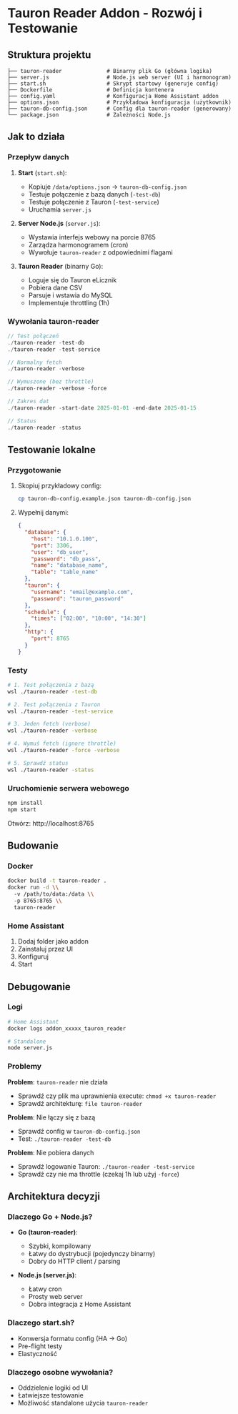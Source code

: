 # Tauron Reader Addon - Rozwój i Testowanie

## Struktura projektu

```
├── tauron-reader              # Binarny plik Go (główna logika)
├── server.js                  # Node.js web server (UI i harmonogram)
├── start.sh                   # Skrypt startowy (generuje config)
├── Dockerfile                 # Definicja kontenera
├── config.yaml                # Konfiguracja Home Assistant addon
├── options.json               # Przykładowa konfiguracja (użytkownik)
├── tauron-db-config.json      # Config dla tauron-reader (generowany)
└── package.json               # Zależności Node.js
```

## Jak to działa

### Przepływ danych

1. **Start** (`start.sh`):
   - Kopiuje `/data/options.json` → `tauron-db-config.json`
   - Testuje połączenie z bazą danych (`-test-db`)
   - Testuje połączenie z Tauron (`-test-service`)
   - Uruchamia `server.js`

2. **Server Node.js** (`server.js`):
   - Wystawia interfejs webowy na porcie 8765
   - Zarządza harmonogramem (cron)
   - Wywołuje `tauron-reader` z odpowiednimi flagami

3. **Tauron Reader** (binarny Go):
   - Loguje się do Tauron eLicznik
   - Pobiera dane CSV
   - Parsuje i wstawia do MySQL
   - Implementuje throttling (1h)

### Wywołania tauron-reader

```javascript
// Test połączeń
./tauron-reader -test-db
./tauron-reader -test-service

// Normalny fetch
./tauron-reader -verbose

// Wymuszone (bez throttle)
./tauron-reader -verbose -force

// Zakres dat
./tauron-reader -start-date 2025-01-01 -end-date 2025-01-15

// Status
./tauron-reader -status
```

## Testowanie lokalne

### Przygotowanie

1. Skopiuj przykładowy config:
   ```bash
   cp tauron-db-config.example.json tauron-db-config.json
   ```

2. Wypełnij danymi:
   ```json
   {
     "database": {
       "host": "10.1.0.100",
       "port": 3306,
       "user": "db_user",
       "password": "db_pass",
       "name": "database_name",
       "table": "table_name"
     },
     "tauron": {
       "username": "email@example.com",
       "password": "tauron_password"
     },
     "schedule": {
       "times": ["02:00", "10:00", "14:30"]
     },
     "http": {
       "port": 8765
     }
   }
   ```

### Testy

```bash
# 1. Test połączenia z bazą
wsl ./tauron-reader -test-db

# 2. Test połączenia z Tauron
wsl ./tauron-reader -test-service

# 3. Jeden fetch (verbose)
wsl ./tauron-reader -verbose

# 4. Wymuś fetch (ignore throttle)
wsl ./tauron-reader -force -verbose

# 5. Sprawdź status
wsl ./tauron-reader -status
```

### Uruchomienie serwera webowego

```bash
npm install
npm start
```

Otwórz: http://localhost:8765

## Budowanie

### Docker

```bash
docker build -t tauron-reader .
docker run -d \\
  -v /path/to/data:/data \\
  -p 8765:8765 \\
  tauron-reader
```

### Home Assistant

1. Dodaj folder jako addon
2. Zainstaluj przez UI
3. Konfiguruj
4. Start

## Debugowanie

### Logi

```bash
# Home Assistant
docker logs addon_xxxxx_tauron_reader

# Standalone
node server.js
```

### Problemy

**Problem**: `tauron-reader` nie działa
- Sprawdź czy plik ma uprawnienia execute: `chmod +x tauron-reader`
- Sprawdź architekturę: `file tauron-reader`

**Problem**: Nie łączy się z bazą
- Sprawdź config w `tauron-db-config.json`
- Test: `./tauron-reader -test-db`

**Problem**: Nie pobiera danych
- Sprawdź logowanie Tauron: `./tauron-reader -test-service`
- Sprawdź czy nie ma throttle (czekaj 1h lub użyj `-force`)

## Architektura decyzji

### Dlaczego Go + Node.js?

- **Go (tauron-reader)**:
  - Szybki, kompilowany
  - Łatwy do dystrybucji (pojedynczy binarny)
  - Dobry do HTTP client / parsing
  
- **Node.js (server.js)**:
  - Łatwy cron
  - Prosty web server
  - Dobra integracja z Home Assistant

### Dlaczego start.sh?

- Konwersja formatu config (HA → Go)
- Pre-flight testy
- Elastyczność

### Dlaczego osobne wywołania?

- Oddzielenie logiki od UI
- Łatwiejsze testowanie
- Możliwość standalone użycia `tauron-reader`
